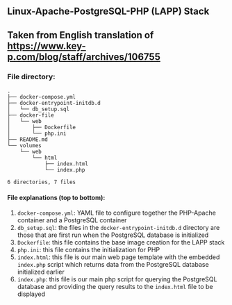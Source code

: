 ## Linux-Apache-PostgreSQL-PHP (LAPP) Stack
## Taken from English translation of https://www.key-p.com/blog/staff/archives/106755

### File directory:
```
.
├── docker-compose.yml
├── docker-entrypoint-initdb.d
│   └── db_setup.sql
├── docker-file
│   └── web
│       ├── Dockerfile
│       └── php.ini
├── README.md
└── volumes
    └── web
        └── html
            ├── index.html
            └── index.php

6 directories, 7 files
```
#### File explanations (top to bottom):
  1. `docker-compose.yml`: YAML file to configure together the PHP-Apache container and a PostgreSQL container
  2. `db_setup.sql`: the files in the `docker-entrypoint-initdb.d` directory are those that are first run when the PostgreSQL database is initialized
  3. `Dockerfile`: this file contains the base image creation for the LAPP stack
  4. `php.ini`: this file contains the initialization for PHP
  5. `index.html`: this file is our main web page template with the embedded `index.php` script which returns data from the PostgreSQL database initialized earlier
  6. `index.php`: this file is our main php script for querying the PostgreSQL database and providing the query results to the `index.html` file to be displayed
